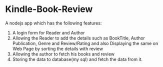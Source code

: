 # Kindle-Book-Review
A nodejs app which has the following features:
1. A login form for Reader and Author
2. Allowing the Reader to add the details such as BookTitle, Author Publication, Genre and Review/Rating and also Displaying the same on Web Page by sorting the details with review
3. Allowing the author to fetch his books and review
4. Storing the data to database(my sql) and fetch the data from it.
